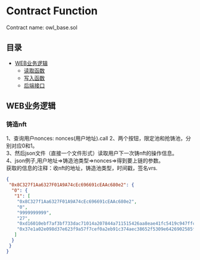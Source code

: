 # Contract Function
Contract name: owl_base.sol
## 目录
* [WEB业务逻辑](#WEB业务逻辑)
    * [读取函数](#读取函数)
    * [写入函数](#写入函数)
    * [后端接口](#后端接口)

## WEB业务逻辑
### 铸造nft  
1、查询用户nonces: nonces(用户地址).call
2、两个按钮，限定池和抢铸池，分别对应0和1。  
3、然后json文件（直接一个文件形式）读取用户下一次铸nft的操作信息。  
4、json例子,用户地址=>铸造池类型=>nonces=>得到要上链的参数。  
获取的信息的注释：收nft的地址，铸造池类型，时间戳，签名vrs.
```json
{
 "0x8C327f1Aa6327F01A9A74cEc696691cEAAc680e2": {
  "0": {
   "1": [
    "0x8C327f1Aa6327F01A9A74cEc696691cEAAc680e2",
    "0",
    "9999999999",
    "27",
    "0xd16010ebf7af3bf733dac71014a207844a711515426aa8eae41fc5419c947ffc",
    "0x37e1a02e098d37e623f9a57f7cef0a2eb91c374aec38652f5309e6426902585f"
   ]
  }
 }
}